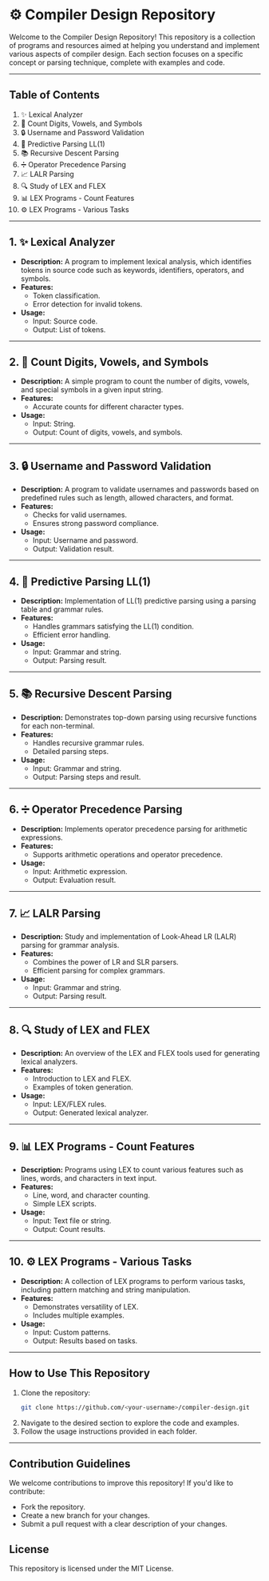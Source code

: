 # ⚙️ Compiler Design Repository

Welcome to the Compiler Design Repository! This repository is a collection of programs and resources aimed at helping you understand and implement various aspects of compiler design. Each section focuses on a specific concept or parsing technique, complete with examples and code.

---

## Table of Contents

1. ✨ Lexical Analyzer
2. 🔢 Count Digits, Vowels, and Symbols
3. 🔒 Username and Password Validation
4. 📘 Predictive Parsing LL(1)
5. 📚 Recursive Descent Parsing
6. ➗ Operator Precedence Parsing
7. 📈 LALR Parsing
8. 🔍 Study of LEX and FLEX
9. 📊 LEX Programs - Count Features
10. ⚙️ LEX Programs - Various Tasks

---

## 1. ✨ Lexical Analyzer
- **Description:**
  A program to implement lexical analysis, which identifies tokens in source code such as keywords, identifiers, operators, and symbols.
- **Features:**
  - Token classification.
  - Error detection for invalid tokens.
- **Usage:**
  - Input: Source code.
  - Output: List of tokens.

---

## 2. 🔢 Count Digits, Vowels, and Symbols
- **Description:**
  A simple program to count the number of digits, vowels, and special symbols in a given input string.
- **Features:**
  - Accurate counts for different character types.
- **Usage:**
  - Input: String.
  - Output: Count of digits, vowels, and symbols.

---

## 3. 🔒 Username and Password Validation
- **Description:**
  A program to validate usernames and passwords based on predefined rules such as length, allowed characters, and format.
- **Features:**
  - Checks for valid usernames.
  - Ensures strong password compliance.
- **Usage:**
  - Input: Username and password.
  - Output: Validation result.

---

## 4. 📘 Predictive Parsing LL(1)
- **Description:**
  Implementation of LL(1) predictive parsing using a parsing table and grammar rules.
- **Features:**
  - Handles grammars satisfying the LL(1) condition.
  - Efficient error handling.
- **Usage:**
  - Input: Grammar and string.
  - Output: Parsing result.

---

## 5. 📚 Recursive Descent Parsing
- **Description:**
  Demonstrates top-down parsing using recursive functions for each non-terminal.
- **Features:**
  - Handles recursive grammar rules.
  - Detailed parsing steps.
- **Usage:**
  - Input: Grammar and string.
  - Output: Parsing steps and result.

---

## 6. ➗ Operator Precedence Parsing
- **Description:**
  Implements operator precedence parsing for arithmetic expressions.
- **Features:**
  - Supports arithmetic operations and operator precedence.
- **Usage:**
  - Input: Arithmetic expression.
  - Output: Evaluation result.

---

## 7. 📈 LALR Parsing
- **Description:**
  Study and implementation of Look-Ahead LR (LALR) parsing for grammar analysis.
- **Features:**
  - Combines the power of LR and SLR parsers.
  - Efficient parsing for complex grammars.
- **Usage:**
  - Input: Grammar and string.
  - Output: Parsing result.

---

## 8. 🔍 Study of LEX and FLEX
- **Description:**
  An overview of the LEX and FLEX tools used for generating lexical analyzers.
- **Features:**
  - Introduction to LEX and FLEX.
  - Examples of token generation.
- **Usage:**
  - Input: LEX/FLEX rules.
  - Output: Generated lexical analyzer.

---

## 9. 📊 LEX Programs - Count Features
- **Description:**
  Programs using LEX to count various features such as lines, words, and characters in text input.
- **Features:**
  - Line, word, and character counting.
  - Simple LEX scripts.
- **Usage:**
  - Input: Text file or string.
  - Output: Count results.

---

## 10. ⚙️ LEX Programs - Various Tasks
- **Description:**
  A collection of LEX programs to perform various tasks, including pattern matching and string manipulation.
- **Features:**
  - Demonstrates versatility of LEX.
  - Includes multiple examples.
- **Usage:**
  - Input: Custom patterns.
  - Output: Results based on tasks.

---

## How to Use This Repository
1. Clone the repository:
   ```bash
   git clone https://github.com/<your-username>/compiler-design.git
   ```
2. Navigate to the desired section to explore the code and examples.
3. Follow the usage instructions provided in each folder.

---

## Contribution Guidelines
We welcome contributions to improve this repository! If you'd like to contribute:

- Fork the repository.
- Create a new branch for your changes.
- Submit a pull request with a clear description of your changes.

## License
This repository is licensed under the MIT License.


